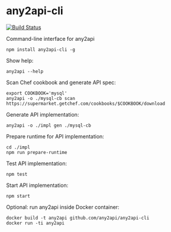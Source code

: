 # any2api-cli

[![Build Status](https://travis-ci.org/any2api/any2api-cli.svg?branch=master)](https://travis-ci.org/any2api/any2api-cli)

Command-line interface for any2api

    npm install any2api-cli -g

Show help:

    any2api --help

Scan Chef cookbook and generate API spec:

    export COOKBOOK='mysql'
    any2api -o ./mysql-cb scan https://supermarket.getchef.com/cookbooks/$COOKBOOK/download

Generate API implementation:

    any2api -o ./impl gen ./mysql-cb

Prepare runtime for API implementation:

    cd ./impl
    npm run prepare-runtime

Test API implementation:

    npm test

Start API implementation:

    npm start

Optional: run any2api inside Docker container:

    docker build -t any2api github.com/any2api/any2api-cli
    docker run -ti any2api

